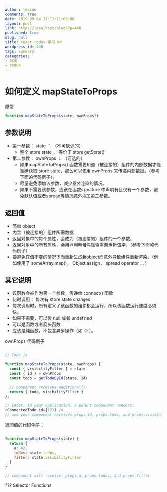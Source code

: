 ```yaml
---
author: lexiao
comments: true
date: 2019-09-04 11:11:11+00:00
layout: post
link: http://localhost/blog/?p=440
published: true
slug: null
title: react-redux-学习.md
wordpress_id: 440
tags: summary
categories:
- 前端
- redux
---
```



# 如何定义 mapStateToProps

原型
```js
function mapStateToProps(state, ownProps?)
```

## 参数说明

- 第一参数： state ： （不可缺少的）
  - 整个 store state ， 等价于  store.getState()
- 第二参数： ownProps ： （可选的）
  - 如果mapStateToProps() 函数需要知道（被连接的）组件的内部数据才能准确获取 store state，那么可以使用 ownProps 来传递内部数据。（参考下面的代码例子）。
  - 尽量避免添加该参数，减少意外渲染的情况。
  - 如果不需要该参数，应该在函数signature 中声明有且仅有一个参数，避免默认值或者spread等情况意外添加第二参数。

## 返回值

- 简单 object
- 内含（被连接的）组件所需数据
- 返回对象中的每个属性，会成为（被连接的）组件的一个参数。
- 返回对象中的所有属性，会用以判断组件是否需要重新渲染。（参考下面的代码例子）
- 要避免在值不变的情况下而重新生成新object而意外导致组件重新渲染。（例如使用了 someArray.map()， Object.assign， spread operator ... )

## 其它说明

- 该函数会被作为第一个参数，传递给 connect() 函数
- 何时调用：  每次有 store state changes
- 每次调用时，所有定义了该函数的组件都会运行，所以该函数运行速度必须快。
- 如果不需要，可以传 null 或者 undefined
- 可以是函数或者箭头函数
- 应该是纯函数，不包含异步操作（如 IO ）。


ownProps 代码例子
```js

// Todo.js

function mapStateToProps(state, ownProps) {
  const { visibilityFilter } = state
  const { id } = ownProps
  const todo = getTodoById(state, id)

  // component receives additionally:
  return { todo, visibilityFilter }
};

// Later, in your application, a parent component renders:
<ConnectedTodo id={123} />
// and your component receives props.id, props.todo, and props.visibilityFilter

```

返回值的代码例子：
```js

function mapStateToProps(state) {
  return {
    a: 42,
    todos: state.todos,
    filter: state.visibilityFilter
  }
}

// component will receive: props.a, props.todos, and props.filter
```

??? Selector Functions 
















